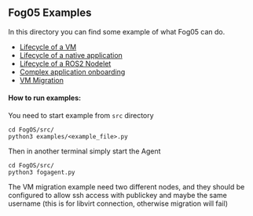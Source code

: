 ## Fog05 Examples

In this directory you can find some example of what Fog05 can do.

 - [Lifecycle of a VM](./lf_vm.py)
 - [Lifecycle of a native application](./lf_native.py)
 - [Lifecycle of a ROS2 Nodelet](./lf_ros2.py)
 - [Complex application onboarding](./app_onboard.py)
 - [VM Migration](./vm_migration.py)
 
 #### How to run examples:
 
 You need to start example from `src` directory
 
    cd FogOS/src/
    python3 examples/<example_file>.py
    
Then in another terminal simply start the Agent
    
    cd FogOS/src/
    python3 fogagent.py
    
The VM migration example need two different nodes, and they should be configured to allow ssh access with publickey 
and maybe the same username (this is for libvirt connection, otherwise migration will fail)